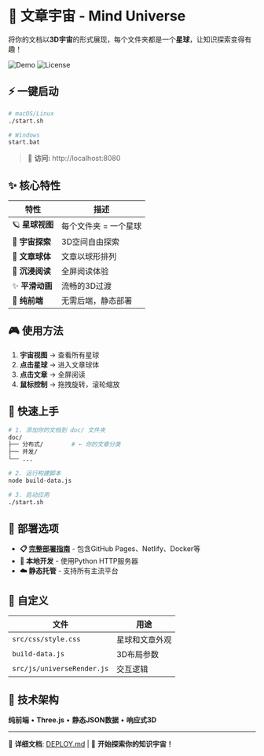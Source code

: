 # 🌌 文章宇宙 - Mind Universe

将你的文档以**3D宇宙**的形式展现，每个文件夹都是一个**星球**，让知识探索变得有趣！

![Demo](https://img.shields.io/badge/状态-纯前端应用-brightgreen) ![License](https://img.shields.io/badge/许可证-MIT-blue)

## ⚡ 一键启动

```bash
# macOS/Linux
./start.sh

# Windows
start.bat
```

> 🎯 **访问:** http://localhost:8080

## ✨ 核心特性

| 特性 | 描述 |
|------|------|
| 🪐 **星球视图** | 每个文件夹 = 一个星球 |
| 🌌 **宇宙探索** | 3D空间自由探索 |
| 📖 **文章球体** | 文章以球形排列 |
| 🎯 **沉浸阅读** | 全屏阅读体验 |
| ✨ **平滑动画** | 流畅的3D过渡 |
| 🔧 **纯前端** | 无需后端，静态部署 |

## 🎮 使用方法

1. **宇宙视图** → 查看所有星球
2. **点击星球** → 进入文章球体
3. **点击文章** → 全屏阅读
4. **鼠标控制** → 拖拽旋转，滚轮缩放

## 📁 快速上手

```bash
# 1. 添加你的文档到 doc/ 文件夹
doc/
├── 分布式/        # ← 你的文章分类
├── 并发/
└── ...

# 2. 运行构建脚本
node build-data.js

# 3. 启动应用
./start.sh
```

## 🚀 部署选项

- **📋 [完整部署指南](DEPLOY.md)** - 包含GitHub Pages、Netlify、Docker等
- **🔧 本地开发** - 使用Python HTTP服务器
- **☁️ 静态托管** - 支持所有主流平台

## 🎨 自定义

| 文件 | 用途 |
|------|------|
| `src/css/style.css` | 星球和文章外观 |
| `build-data.js` | 3D布局参数 |
| `src/js/universeRender.js` | 交互逻辑 |

## 🌟 技术架构

**纯前端** • **Three.js** • **静态JSON数据** • **响应式3D**

---

📖 **详细文档**: [DEPLOY.md](DEPLOY.md) | 🌌 **开始探索你的知识宇宙！**

